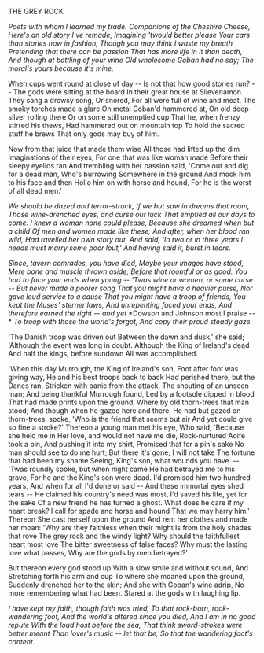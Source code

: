 THE GREY ROCK

*Poets with whom I learned my trade.*
*Companions of the Cheshire Cheese,*
*Here's an old story I've remade,*
*Imagining 'twould better please*
*Your cars than stories now in fashion,*
*Though you may think I waste my breath*
*Pretending that there can be passion*
*That has more life in it than death,*
*And though at bottling of your wine*
*Old wholesome Goban had no say;*
*The moral's yours because it's mine.*

When cups went round at close of day --
Is not that how good stories run? --
The gods were sitting at the board
In their great house at Slievenamon.
They sang a drowsy song, Or snored,
For all were full of wine and meat.
The smoky torches made a glare
On metal Goban'd hammered at,
On old deep silver rolling there
Or on some still unemptied cup
That he, when frenzy stirred his thews,
Had hammered out on mountain top
To hold the sacred stuff he brews
That only gods may buy of him.

Now from that juice that made them wise
All those had lifted up the dim
Imaginations of their eyes,
For one that was like woman made
Before their sleepy eyelids ran
And trembling with her passion said,
'Come out and dig for a dead man,
Who's burrowing Somewhere in the ground
And mock him to his face and then
Hollo him on with horse and hound,
For he is the worst of all dead men.'

*We should be dazed and terror-struck,*
*If we but saw in dreams that room,*
*Those wine-drenched eyes, and curse our luck*
*That emptied all our days to come.*
*I knew a woman none could please,*
*Because she dreamed when but a child*
*Of men and women made like these;*
*And after, when her blood ran wild,*
*Had ravelled her own story out,*
*And said, 'In two or in three years*
*I needs must marry some poor lout,'*
*And having said it, burst in tears.*

*Since, tavern comrades, you have died,*
*Maybe your images have stood,*
*Mere bone and muscle thrown aside,*
*Before that roomful or as good.*
*You had to face your ends when young --*
*'Twas wine or women, or some curse --*
*But never made a poorer song*
*That you might have a heavier purse,*
*Nor gave loud service to a cause*
*That you might have a troop of friends,*
*You kept the Muses' sterner laws,*
*And unrepenting faced your ends,*
*And therefore earned the right -- and yet*
*Dowson and Johnson most I praise -- *
*To troop with those the world's forgot,*
*And copy their proud steady gaze.*

'The Danish troop was driven out
Between the dawn and dusk,' she said;
'Although the event was long in doubt.
Although the King of Ireland's dead
And half the kings, before sundown
All was accomplished.

'When this day
Murrough, the King of Ireland's son,
Foot after foot was giving way,
He and his best troops back to back
Had perished there, but the Danes ran,
Stricken with panic from the attack,
The shouting of an unseen man;
And being thankful Murrough found,
Led by a footsole dipped in blood
That had made prints upon the ground,
Where by old thorn-trees that man stood;
And though when he gazed here and there,
He had but gazed on thorn-trees, spoke,
'Who is the friend that seems but air
And yet could give so fine a stroke?'
Thereon a young man met his eye,
Who said, 'Because she held me in
Her love, and would not have me die,
Rock-nurtured Aoife took a pin,
And pushing it into my shirt,
Promised that for a pin's sake
No man should see to do me hurt;
But there it's gone; I will not take
The fortune that had been my shame
Seeing, King's son, what wounds you have.  --
'Twas roundly spoke, but when night came
He had betrayed me to his grave,
For he and the King's son were dead.
I'd promised him two hundred years,
And when for all I'd done or said --
And these immortal eyes shed tears --
He claimed his country's need was most,
I'd saved his life, yet for the sake
Of a new friend he has turned a ghost.
What does he care if my heart break?
I call for spade and horse and hound
That we may harry him.' Thereon
She cast herself upon the ground
And rent her clothes and made her moan:
'Why are they faithless when their might
Is from the holy shades that rove
The grey rock and the windy light?
Why should the faithfullest heart most love
The bitter sweetness of false faces?
Why must the lasting love what passes,
Why are the gods by men betrayed?'

But thereon every god stood up
With a slow smile and without sound,
And Stretching forth his arm and cup
To where she moaned upon the ground,
Suddenly drenched her to the skin;
And she with Goban's wine adrip,
No more remembering what had been.
Stared at the gods with laughing lip.

*I have kept my faith, though faith was tried,*
*To that rock-born, rock-wandering foot,*
*And the world's altered since you died,*
*And I am in no good repute*
*With the loud host before the sea,*
*That think sword-strokes were better meant*
*Than lover's music -- let that be,*
*So that the wandering foot's content.*
